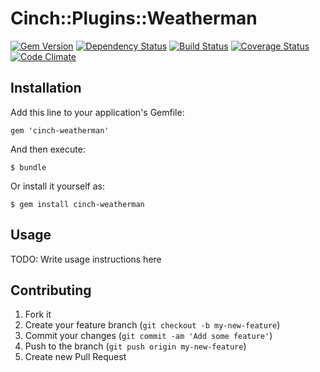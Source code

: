 # Cinch::Plugins::Weatherman

[![Gem Version](https://badge.fury.io/rb/cinch-weatherman.png)](http://badge.fury.io/rb/cinch-weatherman)
[![Dependency Status](https://gemnasium.com/canonical-hackers/cinch-weatherman.png)](https://gemnasium.com/canonical-hackers/cinch-weatherman)
[![Build Status](https://travis-ci.org/canonical-hackers/cinch-weatherman.png?branch=master)](https://travis-ci.org/canonical-hackers/cinch-weatherman)
[![Coverage Status](https://coveralls.io/repos/canonical-hackers/cinch-weatherman/badge.png?branch=master)](https://coveralls.io/r/canonical-hackers/cinch-weatherman?branch=master)
[![Code Climate](https://codeclimate.com/github/canonical-hackers/cinch-weatherman.png)](https://codeclimate.com/github/canonical-hackers/cinch-weatherman)

## Installation

Add this line to your application's Gemfile:

    gem 'cinch-weatherman'

And then execute:

    $ bundle

Or install it yourself as:

    $ gem install cinch-weatherman

## Usage

TODO: Write usage instructions here

## Contributing

1. Fork it
2. Create your feature branch (`git checkout -b my-new-feature`)
3. Commit your changes (`git commit -am 'Add some feature'`)
4. Push to the branch (`git push origin my-new-feature`)
5. Create new Pull Request
